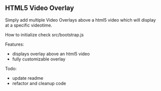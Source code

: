 ## HTML5 Video Overlay

Simply add multiple Video Overlays above a html5 video which will display at a specific videotime. 

How to initialize check src/bootstrap.js

Features:

 - displays overlay above an html5 video
 - fully customizable overlay 

Todo:

 - update readme 
 - refactor and cleanup code
